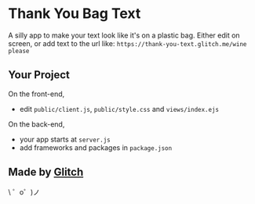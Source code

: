 Thank You Bag Text
=================

A silly app to make your text look like it's on a plastic bag. Either edit on screen, or add text to the url like: `https://thank-you-text.glitch.me/wine please`


Your Project
------------

On the front-end,
- edit `public/client.js`, `public/style.css` and `views/index.ejs`

On the back-end,
- your app starts at `server.js`
- add frameworks and packages in `package.json`


Made by [Glitch](https://glitch.com/)
-------------------

\ ゜o゜)ノ
